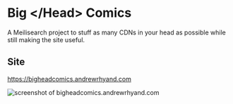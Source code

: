 # Big &lt;/Head&gt; Comics

A Meilisearch project to stuff as many CDNs in your head as possible while still making the site useful.

## Site

https://bigheadcomics.andrewrhyand.com

![screenshot of bigheadcomics.andrewrhyand.com](https://bigheadcomics.andrewrhyand.com/bigheadcomics-screenshot.jpg)
